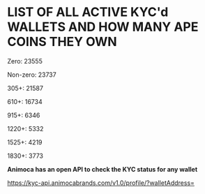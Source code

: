 # LIST OF ALL ACTIVE KYC'd WALLETS AND HOW MANY APE COINS THEY OWN

Zero: 23555

Non-zero: 23737

305+: 21587

610+: 16734

915+: 6346

1220+: 5332

1525+: 4219

1830+: 3773

**Animoca has an open API to check the KYC status for any wallet**

https://kyc-api.animocabrands.com/v1.0/profile/?walletAddress=